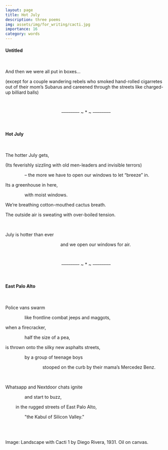 ```yaml
---
layout: page
title: Hot July 
description: three poems
img: assets/img/for_writing/cacti.jpg
importance: 16
category: words
---
```


#### Untitled
<br/>

And then we were all put in boxes... 

(except for a couple wandering rebels who smoked hand-rolled cigarretes out of their mom’s Subarus and careened through the streets like charged-up billiard balls)

<br/>
<p><center> –––––––– ~ * ~ –––––––– </center></p>
<br/>

#### Hot July
<br/>

The hotter July gets,

(Its feverishly sizzling with old men-leaders and invisible terrors)

&emsp;&emsp;&emsp;&emsp; – the more we have to open our windows to let “breeze” in.

Its a greenhouse in here,

&emsp;&emsp;&emsp;&emsp; with moist windows.

We’re breathing cotton-mouthed cactus breath.

The outside air is sweating with over-boiled tension.

<br/>

July is hotter than ever

&emsp;&emsp;&emsp;&emsp;&emsp;&emsp;&emsp;&emsp;&emsp;&emsp;&emsp;&emsp; and we open our windows for air.


<br/>
<p><center> –––––––– ~ * ~ –––––––– </center></p>
<br/>

#### East Palo Alto
<br/>

Police vans swarm

&emsp;&emsp;&emsp;&emsp; like frontline combat jeeps and maggots,

when a firecracker,

&emsp;&emsp;&emsp;&emsp; half the size of a pea,

is thrown onto the silky new asphalts streets,

&emsp;&emsp;&emsp;&emsp; by a group of teenage boys

&emsp;&emsp;&emsp;&emsp;&emsp;&emsp;&emsp;&emsp; stooped on the curb by their mama’s Mercedez Benz.

<br/>

Whatsapp and Nextdoor chats ignite

&emsp;&emsp;&emsp;&emsp; and start to buzz,

&emsp;&emsp; in the rugged streets of East Palo Alto,

&emsp;&emsp;&emsp;&emsp; "the Kabul of Silicon Valley."


<br/><br/>

Image: Landscape with Cacti 1 by Diego Rivera, 1931. Oil on canvas.